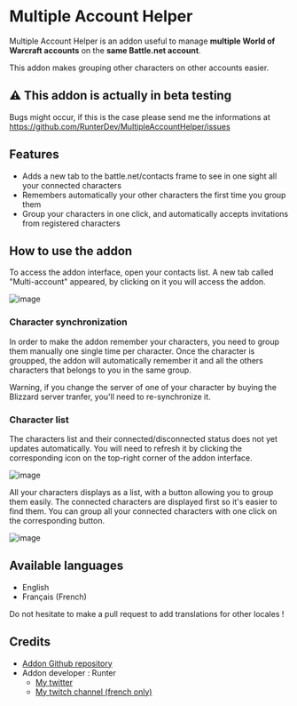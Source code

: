 # Multiple Account Helper

Multiple Account Helper is an addon useful to manage **multiple World of Warcraft accounts** on the **same Battle.net account**.

This addon makes grouping other characters on other accounts easier.

## ⚠ This addon is actually in beta testing

Bugs might occur, if this is the case please send me the informations at https://github.com/RunterDev/MultipleAccountHelper/issues

## Features

- Adds a new tab to the battle.net/contacts frame to see in one sight all your connected characters
- Remembers automatically your other characters the first time you group them
- Group your characters in one click, and automatically accepts invitations from registered characters

## How to use the addon

To access the addon interface, open your contacts list. A new tab called "Multi-account" appeared, by clicking on it you will access the addon.

![image](https://user-images.githubusercontent.com/33926868/189485313-7518acb7-9309-4634-8707-74ef10ef4ad3.png)

### Character synchronization

In order to make the addon remember your characters, you need to group them manually one single time per character.
Once the character is groupped, the addon will automatically remember it and all the others characters that belongs to you in the same group.

Warning, if you change the server of one of your character by buying the Blizzard server tranfer, you'll need to re-synchronize it.

### Character list

The characters list and their connected/disconnected status does not yet updates automatically. You will need to refresh it by clicking the corresponding icon on the top-right corner of the addon interface.

![image](https://user-images.githubusercontent.com/33926868/189485323-23aa0d7f-f4f9-4c81-885f-8e3fd45064ee.png)

All your characters displays as a list, with a button allowing you to group them easily. The connected characters are displayed first so it's easier to find them. You can group all your connected characters with one click on the corresponding button.

![image](https://user-images.githubusercontent.com/33926868/189485347-5ba75068-33cb-46a2-a709-0c903193ac99.png)

## Available languages

- English
- Français (French)

Do not hesitate to make a pull request to add translations for other locales !

## Credits

- [Addon Github repository](https://github.com/RunterDev/MultipleAccountHelper)
- Addon developer : Runter
  - [My twitter](https://twitter.com/Runter_WoW)
  - [My twitch channel (french only)](https://twitter.com/Runter_WoW)
